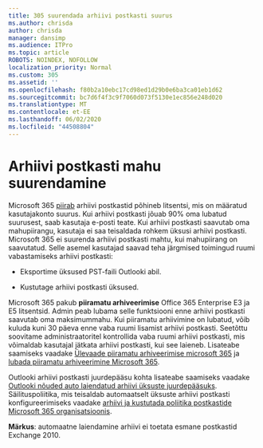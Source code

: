 ```yaml
---
title: 305 suurendada arhiivi postkasti suurus
ms.author: chrisda
author: chrisda
manager: dansimp
ms.audience: ITPro
ms.topic: article
ROBOTS: NOINDEX, NOFOLLOW
localization_priority: Normal
ms.custom: 305
ms.assetid: ''
ms.openlocfilehash: f80b2a10ebc17cd98ed1d29b0e6ba3ca01eb1d62
ms.sourcegitcommit: bc7d6f4f3c9f7060d073f5130e1ec856e248d020
ms.translationtype: MT
ms.contentlocale: et-EE
ms.lasthandoff: 06/02/2020
ms.locfileid: "44508804"
---
```

# <a name="increase-the-archive-mailbox-size"></a>Arhiivi postkasti mahu suurendamine

Microsoft 365 [piirab](https://docs.microsoft.com/office365/servicedescriptions/exchange-online-service-description/exchange-online-limits#mailbox-storage-limits) arhiivi postkastid põhineb litsentsi, mis on määratud kasutajakonto suurus. Kui arhiivi postkasti jõuab 90% oma lubatud suurusest, saab kasutaja e-posti teate. Kui arhiivi postkasti saavutab oma mahupiirangu, kasutaja ei saa teisaldada rohkem üksusi arhiivi postkasti. Microsoft 365 ei suurenda arhiivi postkasti mahtu, kui mahupiirang on saavutatud. Selle asemel kasutajad saavad teha järgmised toimingud ruumi vabastamiseks arhiivi postkasti:

- Eksportime üksused PST-faili Outlooki abil.

- Kustutage arhiivi postkasti üksused.

Microsoft 365 pakub **piiramatu arhiveerimise** Office 365 Enterprise E3 ja E5 litsentsid. Admin peab lubama selle funktsiooni enne arhiivi postkasti saavutab oma maksimummahu. Kui piiramatu arhiivimine on lubatud, võib kuluda kuni 30 päeva enne vaba ruumi lisamist arhiivi postkasti. Seetõttu soovitame administraatoritel kontrollida vaba ruumi arhiivi postkasti, mis võimaldab kasutajal jätkata arhiivi postkasti, kui see laieneb. Lisateabe saamiseks vaadake [Ülevaade piiramatu arhiveerimise microsoft 365](https://docs.microsoft.com/microsoft-365/compliance/unlimited-archiving) ja [lubada piiramatu arhiveerimine Microsoft 365](https://docs.microsoft.com/microsoft-365/compliance/enable-unlimited-archiving).

Outlooki arhiivi postkasti juurdepääsu kohta lisateabe saamiseks vaadake [Outlooki nõuded auto laiendatud arhiivi üksuste juurdepääsuks](https://docs.microsoft.com/microsoft-365/compliance/unlimited-archiving#outlook-requirements-for-accessing-items-in-an-auto-expanded-archive). Säilituspoliitika, mis teisaldab automaatselt üksuste arhiivi postkasti konfigureerimiseks vaadake [arhiivi ja kustutada poliitika postkastide Microsoft 365 organisatsioonis](https://docs.microsoft.com/microsoft-365/compliance/set-up-an-archive-and-deletion-policy-for-mailboxes).

**Märkus**: automaatne laiendamine arhiivi ei toetata esmane postkastid Exchange 2010.
